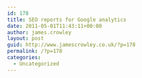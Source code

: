 ```yaml
---
id: 178
title: SEO reports for Google analytics
date: 2011-05-01T11:43:11+00:00
author: james.crowley
layout: post
guid: http://www.jamescrowley.co.uk/?p=178
permalink: /?p=178
categories:
  - Uncategorized
---
```

